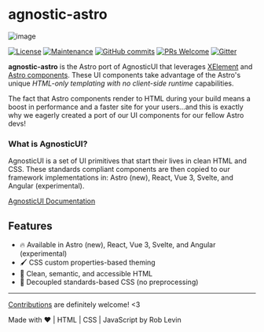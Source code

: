 # agnostic-astro 

![image](https://user-images.githubusercontent.com/142403/147501029-9e97a173-38e6-4f14-a4a6-2baf626c8e14.png)


[![License](https://img.shields.io/badge/License-Apache_2.0-blue.svg)](https://opensource.org/licenses/Apache-2.0)
[![Maintenance](https://img.shields.io/badge/Maintained%3F-yes-green.svg)](https://github.com/AgnosticUI/agnosticui/graphs/commit-activity)
[![GitHub commits](https://badgen.net/github/commits/agnosticui/agnosticui)](https://GitHub.com/agnosticui/agnosticui/commits/)
[![PRs Welcome](https://img.shields.io/badge/PRs-welcome-brightgreen.svg?style=flat-square)](http://makeapullrequest.com)
[![Gitter](https://badges.gitter.im/AgnosticUI/community.svg)](https://gitter.im/AgnosticUI/community?utm_source=badge&utm_medium=badge&utm_campaign=pr-badge)


**agnostic-astro** is the Astro port of AgnosticUI that leverages [XElement](https://xelement-docs.vercel.app/) and [Astro components](https://docs.astro.build/en/core-concepts/astro-components/). These UI components take advantage of the Astro's unique _HTML-only templating with no client-side runtime_ capabilities.

The fact that Astro components render to HTML during your build means a boost in performance and a faster site for your users…and this is exactly why we eagerly created a port of our UI components for our fellow Astro devs!

### What is AgnosticUI?

AgnosticUI is a set of UI primitives that start their lives in clean HTML and CSS. These standards compliant components are then copied to our framework implementations in: Astro (new), React, Vue 3, Svelte, and Angular (experimental).


[AgnosticUI Documentation](https://agnosticui.com)

## Features

- 🔥 Available in Astro (new), React, Vue 3, Svelte, and Angular (experimental)
- 🖌️ CSS custom properties-based theming
- 💪 Clean, semantic, and accessible HTML
- 💯 Decoupled standards-based CSS (no preprocessing)

___

[Contributions](https://github.com/AgnosticUI/agnosticui/blob/master/CONTRIBUTING.md) are definitely welcome! <3

Made with :heart: | HTML | CSS | JavaScript by Rob Levin
